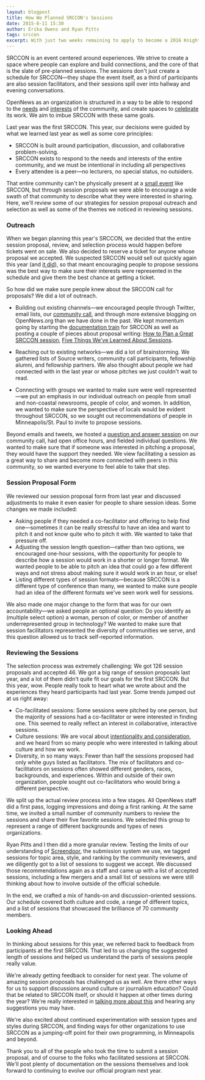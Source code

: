 ```yaml
---
layout: blogpost
title: How We Planned SRCCON's Sessions
date: 2015-8-11 15:30
author: Erika Owens and Ryan Pitts
tags: srccon
excerpt: With just two weeks remaining to apply to become a 2016 Knight-Mozilla Fellow, all of our current fellows write about why they chose to apply and what their fellowship year has been like. Read about their experiences and then apply to join next year's cohort!
---
```


SRCCON is an event centered around experiences. We strive to create a space where people can explore and build connections, and the core of that is the slate of pre-planned sessions. The sessions don't just create a schedule for SRCCON—they shape the event itself, as a third of participants are also session facilitators, and their sessions spill over into hallway and evening conversations.

OpenNews as an organization is structured in a way to be able to respond to the [needs](https://source.opennews.org/en-US/jobs/) and [interests](https://opennews.org/what/community/eventsupport/) of the community, and create spaces to [celebrate](https://source.opennews.org/) its work. We aim to imbue SRCCON with these same goals.

Last year was the first SRCCON. This year, our decisions were guided by what we learned last year as well as some core principles:

* SRCCON is built around participation, discussion, and collaborative problem-solving.
* SRCCON exists to respond to the needs and interests of the entire community, and we must be intentional in including all perspectives
* Every attendee is a peer—no lecturers, no special status, no outsiders.

That entire community can't be physically present at a [small event](http://srccon.org/tickets/) like SRCCON, but through session proposals we were able to encourage a wide swath of that community to describe what they were interested in sharing. Here, we'll review some of our strategies for session proposal outreach and selection as well as some of the themes we noticed in reviewing sessions.

### Outreach

When we began planning this year's SRCCON, we decided that the entire session proposal, review, and selection process would happen before tickets went on sale. We also decided to reserve a ticket for anyone whose proposal we accepted. We suspected SRCCON would sell out quickly again this year (and [it did](https://twitter.com/srccon/status/593479336281399296)), so that meant encouraging people to propose sessions was the best way to make sure their interests were represented in the schedule and give them the best chance at getting a ticket.

So how did we make sure people knew about the SRCCON call for proposals? We did a lot of outreach.

* Building out existing channels—we encouraged people through Twitter, email lists, our [community call](https://opennews.org/what/community/calls/), and through more extensive blogging on OpenNews.org than we have done in the past. We kept momentum going by starting the [documentation train](http://srccon.org/docs/) for SRCCON as well as posting a couple of pieces about proposal writing: [How to Plan a Great SRCCON session](https://opennews.org/blog/srccon-session-planning/), [Five Things We've Learned About Sessions](https://opennews.org/blog/srccon-top5/).

* Reaching out to existing networks—we did a lot of brainstorming. We gathered lists of Source writers, community call participants, fellowship alumni, and fellowship partners. We also thought about people we had connected with in the last year or whose pitches we just couldn't wait to read.

* Connecting with groups we wanted to make sure were well represented—we put an emphasis in our individual outreach on people from small and non-coastal newsrooms, people of color, and women. In addition, we wanted to make sure the perspective of locals would be evident throughout SRCCON, so we sought out recommendations of people in Minneapolis/St. Paul to invite to propose sessions.

Beyond emails and tweets, we hosted a [question and answer session](https://etherpad.mozilla.org/opennews-SRCCON-2015-session-call) on our community call, had open office hours, and fielded individual questions. We wanted to make sure that if someone was interested in pitching a proposal, they would have the support they needed. We view facilitating a session as a great way to share and become more connected with peers in this community, so we wanted everyone to feel able to take that step. 

### Session Proposal Form

We reviewed our session proposal form from last year and discussed adjustments to make it even easier for people to share session ideas. Some changes we made included:

* Asking people if they needed a co-facilitator and offering to help find one—sometimes it can be really stressful to have an idea and want to pitch it and not know quite who to pitch it with. We wanted to take that pressure off.
* Adjusting the session length question—rather than two options, we encouraged one-hour sessions, with the opportunity for people to describe how a session would work in a shorter or longer format. We wanted people to be able to pitch an idea that could go a few different ways and not stress about making sure it would work in an hour, or else!
* Listing different types of session formats—because SRCCON is a different type of conference than many, we wanted to make sure people had an idea of the different formats we've seen work well for sessions.

We also made one major change to the form that was for our own accountability—we asked people an optional question: Do you identify as (multiple select option) a woman, person of color, or member of another underrepresented group in technology? We wanted to make sure that session facilitators represented the diversity of communities we serve, and this question allowed us to track self-reported information.

### Reviewing the Sessions

The selection process was extremely challenging: We got 126 session proposals and accepted 46. We got a big range of session proposals last year, and a lot of them didn't quite fit our goals for the first SRCCON. But this year, wow. People really took to heart what we wrote about and the experiences they heard participants had last year. Some trends jumped out at us right away:

* Co-facilitated sessions: Some sessions were pitched by one person, but the majority of sessions had a co-facilitator or were interested in finding one. This seemed to really reflect an interest in collaborative, interactive sessions.
* Culture sessions: We are vocal about [intentionality and consideration](https://opennews.org/blog/srccon-human-stuff/), and we heard from so many people who were interested in talking about culture and how we work. 
* Diversity, in so many ways: Fewer than half the sessions proposed had only white guys listed as facilitators. The mix of facilitators and co-facilitators on sessions often showed different genders, races, backgrounds, and experiences. Within and outside of their own organization, people sought out co-facilitators who would bring a different perspective.

We split up the actual review process into a few stages. All OpenNews staff did a first pass, logging impressions and doing a first ranking. At the same time, we invited a small number of community numbers to review the sessions and share their five favorite sessions. We selected this group to represent a range of different backgrounds and types of news organizations. 

Ryan Pitts and I then did a more granular review. Testing the limits of our understanding of [Screendoor](http://www.dobt.co/screendoor/), the submission system we use, we tagged sessions for topic area, style, and ranking by the community reviewers, and we diligently got to a list of sessions to suggest we accept. We discussed those recommendations again as a staff and came up with a list of accepted sessions, including a few mergers and a small list of sessions we were still thinking about how to involve outside of the official schedule. 

In the end, we crafted a mix of hands-on and discussion-oriented sessions. Our schedule covered both culture and code, a range of different topics, and a list of sessions that showcased the brilliance of 70 community members.

### Looking Ahead

In thinking about sessions for this year, we referred back to feedback from participants at the first SRCCON. That led to us changing the suggested length of sessions and helped us understand the parts of sessions people really value. 

We're already getting feedback to consider for next year. The volume of amazing session proposals has challenged us as well. Are there other ways for us to support discussions around culture or journalism education? Could that be related to SRCCON itself, or should it happen at other times during the year? We're really interested in [talking more about this](mailto:srccon@opennews.org) and hearing any suggestions you may have. 

We're also excited about continued experimentation with session types and styles during SRCCON, and finding ways for other organizations to use SRCCON as a jumping-off point for their own programming, in Minneapolis and beyond. 

Thank you to all of the people who took the time to submit a session proposal, and of course to the folks who facilitated sessions at SRCCON. We'll post plenty of documentation on the sessions themselves and look forward to continuing to evolve our official program next year. 

